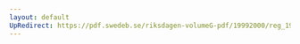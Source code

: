 ```yaml
---
layout: default
UpRedirect: https://pdf.swedeb.se/riksdagen-volumeG-pdf/19992000/reg_19992000/reg_19992000_0305.pdf
---
```

